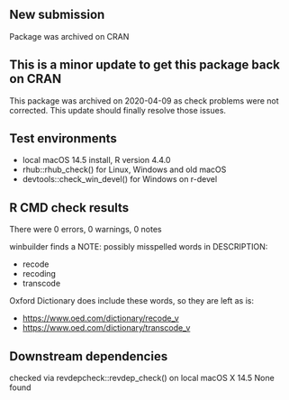 ## New submission
  
Package was archived on CRAN
  
## This is a minor update to get this package back on CRAN

This package was archived on 2020-04-09 as check problems were not corrected.
This update should finally resolve those issues.

## Test environments
- local macOS 14.5 install, R version 4.4.0
- rhub::rhub_check() for Linux, Windows and old macOS
- devtools::check_win_devel() for Windows on r-devel

## R CMD check results
There were 0 errors, 0 warnings, 0 notes

winbuilder finds a NOTE:
possibly misspelled words in DESCRIPTION:
- recode
- recoding
- transcode

Oxford Dictionary does include these words, so they are left as is:
- https://www.oed.com/dictionary/recode_v
- https://www.oed.com/dictionary/transcode_v

## Downstream dependencies
checked via revdepcheck::revdep_check() on local macOS X 14.5
None found